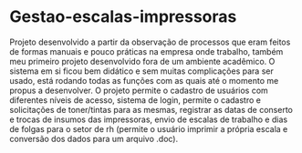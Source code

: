 # Gestao-escalas-impressoras
  Projeto desenvolvido a partir da observação de processos que eram feitos de formas manuais e pouco práticas na empresa onde trabalho, também meu primeiro projeto desenvolvido fora de um ambiente acadêmico.
  O sistema em si ficou bem didático e sem muitas complicações para ser usado,  está rodando todas as funções com as quais até o momento me propus a desenvolver.
  O projeto permite o cadastro de usuários com diferentes níveis de acesso, sistema de login, permite o cadastro e solicitações de toner/tintas para as mesmas, registrar as datas de conserto e trocas de insumos das impressoras, envio de escalas de trabalho e dias de folgas para o setor de rh (permite o usuário imprimir a própria escala e conversão dos dados para um arquivo .doc).
